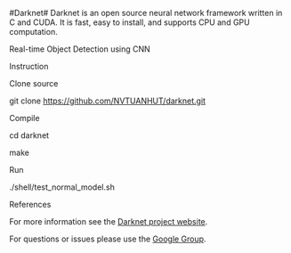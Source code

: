 #Darknet#
Darknet is an open source neural network framework written in C and CUDA. It is fast, easy to install, and supports CPU and GPU computation.

Real-time Object Detection using CNN

Instruction

Clone source

git clone https://github.com/NVTUANHUT/darknet.git

Compile

cd darknet

make

Run

./shell/test_normal_model.sh


References

For more information see the [Darknet project website](http://pjreddie.com/darknet).

For questions or issues please use the [Google Group](https://groups.google.com/forum/#!forum/darknet).
